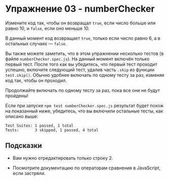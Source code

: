 # Упражнение 03 - numberChecker

Измените код так, чтобы он возвращал `true`, если число больше или равно 10, и `false`, если оно меньше 10.

В данный момент код возвращает `true`, только если число равно 6, а в остальных случаях — `false`.

Вы также можете заметить, что в этом упражнении несколько тестов (в файле `numberChecker.spec.js`). На данный момент включён только первый тест. После того как вы убедитесь, что первый тест проходит успешно, включите следующий тест, удалив часть `.skip` из функции `test.skip()`. Обычно удобнее включать по одному тесту за раз, изменяя код так, чтобы он проходил.

Продолжайте включать по одному тесту за раз, пока все они не будут пройдены!

Если при запуске `npm test numberChecker.spec.js` результат будет похож на показанный ниже, убедитесь, что вы включили остальные тесты, как описано выше:

```
Test Suites: 1 passed, 1 total
Tests:       3 skipped, 1 passed, 4 total
```

## Подсказки

- Вам нужно отредактировать только строку 2.

- Посмотрите документацию по операторам сравнения в JavaScript, если застряли.